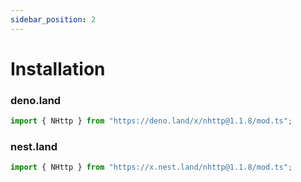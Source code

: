 ```yaml
---
sidebar_position: 2
---
```


# Installation
### deno.land
```js
import { NHttp } from "https://deno.land/x/nhttp@1.1.8/mod.ts";
```
### nest.land
```js
import { NHttp } from "https://x.nest.land/nhttp@1.1.8/mod.ts";
```
